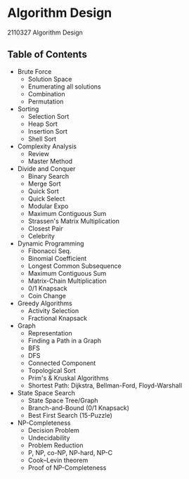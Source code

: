 # Algorithm Design
2110327 Algorithm Design

## Table of Contents
- Brute Force
  - Solution Space
  - Enumerating all solutions
  - Combination
  - Permutation
- Sorting
  - Selection Sort
  - Heap Sort
  - Insertion Sort
  - Shell Sort
- Complexity Analysis
  - Review
  - Master Method
- Divide and Conquer
  - Binary Search
  - Merge Sort
  - Quick Sort
  - Quick Select
  - Modular Expo
  - Maximum Contiguous Sum
  - Strassen's Matrix Multiplication
  - Closest Pair
  - Celebrity
- Dynamic Programming
  - Fibonacci Seq.
  - Binomial Coefficient
  - Longest Common Subsequence
  - Maximum Contiguous Sum
  - Matrix-Chain Multiplication
  - 0/1 Knapsack
  - Coin Change
- Greedy Algorithms
  - Activity Selection
  - Fractional Knapsack
- Graph
  - Representation
  - Finding a Path in a Graph
  - BFS
  - DFS
  - Connected Component
  - Topological Sort
  - Prim's & Kruskal Algorithms
  - Shortest Path: Dijkstra, Bellman-Ford, Floyd-Warshall
- State Space Search
  - State Space Tree/Graph
  - Branch-and-Bound (0/1 Knapsack)
  - Best First Search (15-Puzzle)
- NP-Completeness
  - Decision Problem
  - Undecidability
  - Problem Reduction
  - P, NP, co-NP, NP-hard, NP-C
  - Cook–Levin theorem
  - Proof of NP-Completeness
